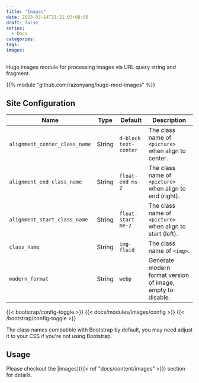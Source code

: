 ```yaml
---
title: "Images"
date: 2023-03-14T21:21:03+08:00
draft: false
series:
  - Docs
categories:
tags:
images:
---
```


Hugo images module for processing images via URL query string and fragment.

<!--more-->

{{% module "github.com/razonyang/hugo-mod-images" %}}

## Site Configuration

| Name | Type | Default | Description |
| ---- | :--: | ------- | ----------- |
| `alignment_center_class_name` | String | `d-block text-center` | The class name of `<picture>` when align to center. |
| `alignment_end_class_name` | String | `float-end ms-2` | The class name of `<picture>` when align to end (right). |
| `alignment_start_class_name` | String | `float-start me-2` | The class name of `<picture>` when align to start (left). |
| `class_name` | String | `img-fluid` | The class name of `<img>`. |
| `modern_format ` | String | `webp` | Generate modern format version of image, empty to disable. |

{{< bootstrap/config-toggle >}}
{{< docs/modules/images/config >}}
{{< /bootstrap/config-toggle >}}

The class names compatible with Bootstrap by default, you may need adjust it to your CSS if you're not using Bootstrap.

## Usage

Please checkout the [images]({{< ref "docs/content/images" >}}) section for details.
